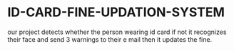 # ID-CARD-FINE-UPDATION-SYSTEM
our project detects whether the person wearing id card if not it recognizes their face and send 3 warnings to their e mail then it updates the fine.

